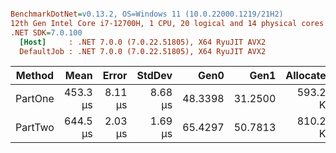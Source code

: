 ``` ini

BenchmarkDotNet=v0.13.2, OS=Windows 11 (10.0.22000.1219/21H2)
12th Gen Intel Core i7-12700H, 1 CPU, 20 logical and 14 physical cores
.NET SDK=7.0.100
  [Host]     : .NET 7.0.0 (7.0.22.51805), X64 RyuJIT AVX2
  DefaultJob : .NET 7.0.0 (7.0.22.51805), X64 RyuJIT AVX2


```
|  Method |     Mean |   Error |  StdDev |    Gen0 |    Gen1 | Allocated |
|-------- |---------:|--------:|--------:|--------:|--------:|----------:|
| PartOne | 453.3 μs | 8.11 μs | 8.68 μs | 48.3398 | 31.2500 | 593.27 KB |
| PartTwo | 644.5 μs | 2.03 μs | 1.69 μs | 65.4297 | 50.7813 | 810.24 KB |

